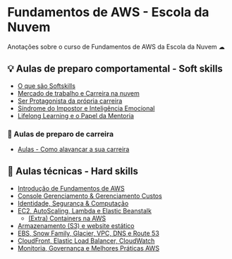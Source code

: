 # Fundamentos de AWS - Escola da Nuvem

Anotações sobre o curso de Fundamentos de AWS da Escola da Nuvem ☁

## 💡 Aulas de preparo comportamental - Soft skills

- [O que são Softskills](./soft-skills/aula00.md)
- [Mercado de trabalho e Carreira na nuvem](./soft-skills/aula01.md)
- [Ser Protagonista da própria carreira](./soft-skills/aula02.md)
- [Síndrome do Impostor e Inteligência Emocional](./soft-skills/aula03.md)
- [Lifelong Learning e o Papel da Mentoria](./soft-skills/aula04.md)

### 🎈 Aulas de preparo de carreira

- [Aulas - Como alavancar a sua carreira](./hard-skills/career/aula.md)

## 🧱 Aulas técnicas - Hard skills

- [Introdução de Fundamentos de AWS](./hard-skills/aula01.md)
- [Console Gerenciamento & Gerenciamento Custos](./hard-skills/aula02.md)
- [Identidade, Segurança & Computação](./hard-skills/aula03.md)
- [EC2, AutoScaling, Lambda e Elastic Beanstalk](./hard-skills/aula04.md)
  - [(Extra) Containers na AWS](./hard-skills/extra/containers.md)
- [Armazenamento (S3) e website estático](./hard-skills/aula05.md)
- [EBS, Snow Family, Glacier, VPC, DNS e Route 53](./hard-skills/aula06.md)
- [CloudFront, Elastic Load Balancer, CloudWatch](./hard-skills/aula07.md)
- [Monitoria, Governança e Melhores Práticas AWS](./hard-skills/aula08.md)

<!-- Todas as imagens do serviços do AWS Foram tiradas desse site: https://awsicons.dev/ -->